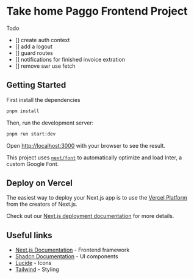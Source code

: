 # Take home Paggo Frontend Project
Todo
- [] create auth context
- [] add a logout
- [] guard routes
- [] notifications for finished invoice extration
- [] remove swr use fetch

## Getting Started

First install the dependencies
```bash
pnpm install
```

Then, run the development server:

```bash
pnpm run start:dev
```

Open [http://localhost:3000](http://localhost:3000) with your browser to see the result.

This project uses [`next/font`](https://nextjs.org/docs/basic-features/font-optimization) to automatically optimize and load Inter, a custom Google Font.

## Deploy on Vercel

The easiest way to deploy your Next.js app is to use the [Vercel Platform](https://vercel.com/new?utm_medium=default-template&filter=next.js&utm_source=create-next-app&utm_campaign=create-next-app-readme) from the creators of Next.js.

Check out our [Next.js deployment documentation](https://nextjs.org/docs/deployment) for more details.

## Useful links
- [Next.js Documentation](https://nextjs.org/docs) - Frontend framework
- [Shadcn Documentation](https://ui.shadcn.com/) - UI components
- [Lucide](https://lucide.dev/guide/packages/lucide-react) - Icons
- [Tailwind](https://tailwindcss.com/docs/) - Styling
